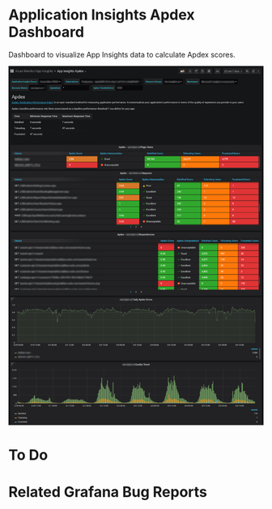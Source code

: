 
# Application Insights Apdex Dashboard
Dashboard to visualize App Insights data to calculate Apdex scores.

![Azure App Insights Apdex Dashboard](./grafana-azure-applicaion-insights-apdex01.png)

# To Do

# Related Grafana Bug Reports

